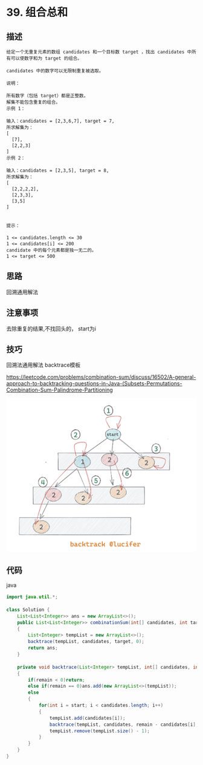 # 39. 组合总和

## 描述

```
给定一个无重复元素的数组 candidates 和一个目标数 target ，找出 candidates 中所有可以使数字和为 target 的组合。

candidates 中的数字可以无限制重复被选取。

说明：

所有数字（包括 target）都是正整数。
解集不能包含重复的组合。 
示例 1：

输入：candidates = [2,3,6,7], target = 7,
所求解集为：
[
  [7],
  [2,2,3]
]
示例 2：

输入：candidates = [2,3,5], target = 8,
所求解集为：
[
  [2,2,2,2],
  [2,3,3],
  [3,5]
]
 

提示：

1 <= candidates.length <= 30
1 <= candidates[i] <= 200
candidate 中的每个元素都是独一无二的。
1 <= target <= 500

```

## 思路

回溯通用解法

## 注意事项

去除重复的结果,不找回头的， start为i

## 技巧

回溯法通用解法 backtrace模板

https://leetcode.com/problems/combination-sum/discuss/16502/A-general-approach-to-backtracking-questions-in-Java-(Subsets-Permutations-Combination-Sum-Palindrome-Partitioning

![](../assets/problems/backtrack.png)

## 代码

java

```java
import java.util.*;

class Solution {
    List<List<Integer>> ans = new ArrayList<>();
    public List<List<Integer>> combinationSum(int[] candidates, int target) 
    {
        List<Integer> tempList = new ArrayList<>();
        backtrace(tempList, candidates, target, 0);
        return ans;
    }

    private void backtrace(List<Integer> tempList, int[] candidates, int remain, int start)
    {
        if(remain < 0)return;
        else if(remain == 0)ans.add(new ArrayList<>(tempList));
        else
        {
            for(int i = start; i < candidates.length; i++)
            {
                tempList.add(candidates[i]);
                backtrace(tempList, candidates, remain - candidates[i], i);
                tempList.remove(tempList.size() - 1);
            }
        }
    }
}
```